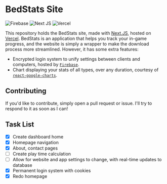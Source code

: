 # BedStats Site

![Firebase](https://img.shields.io/badge/firebase-%23039BE5.svg?style=for-the-badge&logo=firebase) ![Next JS](https://img.shields.io/badge/Next-black?style=for-the-badge&logo=next.js&logoColor=white) ![Vercel](https://img.shields.io/badge/vercel-%23000000.svg?style=for-the-badge&logo=vercel&logoColor=white)

This repository holds the BedStats site, made with [Next.JS](https://nextjs.org), hosted on [Vercel](https://vercel.com). BedStats is an application that helps you track your in-game progress, and the website is simply a wrapper to make the download process more streamlined. However, it has some extra features:

- Encrypted login system to unify settings between clients and computers, hosted by [`Firebase`](https://firebase.google.com/).
- Chart displaying your stats of all types, over any duration, courtesy of [`react-google-charts`](https://www.react-google-charts.com/).

## Contributing

If you'd like to contribute, simply open a pull request or issue. I'll try to respond to it as soon as I can!

## Task List

- [x] Create dashboard home
- [x] Homepage navigation
- [x] About, contact pages
- [ ] Create play time calculation
- [ ] Allow for website and app settings to change, with real-time updates to database
- [x] Permanent login system with cookies
- [x] Redo homepage
